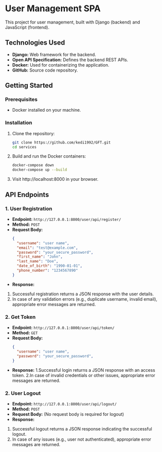 # User Management SPA

This project for user management, built with Django (backend) and JavaScript (frontend).

## Technologies Used

- **Django:** Web framework for the backend.
- **Open API Specification:** Defines the backend REST APIs.
- **Docker:** Used for containerizing the application.
- **GitHub:** Source code repository.

## Getting Started

### Prerequisites

- Docker installed on your machine.

### Installation

1. Clone the repository:

    ```bash
    git clone https://github.com/kedi1992/GFT.git
    cd services
    ```

2. Build and run the Docker containers:

    ```bash
    docker-compose down
    docker-compose up --build
    ```

3. Visit http://localhost:8000 in your browser.

## API Endpoints

### 1. User Registration

- **Endpoint:** `http://127.0.0.1:8000/user/api/register/`
- **Method:** `POST`
- **Request Body:**
  ```json
  {
    "username": "user name",
    "email": "test@example.com",
    "password": "your_secure_password",
    "first_name": "John",
    "last_name": "Doe",
    "date_of_birth": "1990-01-01",
    "phone_number": "1234567890"
  }
- **Response:** 
1. Successful registration returns a JSON response with the user details.
2. In case of any validation errors (e.g., duplicate username, invalid email), appropriate error messages are returned.

### 2. Get Token

- **Endpoint:** `http://127.0.0.1:8000/user/api/token/`
- **Method:** `GET`
- **Request Body:**
  ```json
  {
    "username": "user name",
    "password": "your_secure_password",
  }
- **Response:** 
1.Successful login returns a JSON response with an access token.
2.In case of invalid credentials or other issues, appropriate error messages are returned.

### 2. User Logout

- **Endpoint:** `http://127.0.0.1:8000/user/api/logout/`
- **Method:** `POST`
- **Request Body:**
  (No request body is required for logout)
- **Response:** 
1. Successful logout returns a JSON response indicating the successful logout.
2. In case of any issues (e.g., user not authenticated), appropriate error messages are returned.
